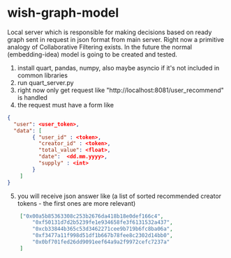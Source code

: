 # wish-graph-model
Local server which is responsible for making decisions based on ready graph sent in request in json format from main server. 
Right now a primitive analogy of Collaborative Filtering exists. In the future the normal (embedding-idea) model is going to be created and tested. 
1. install quart, pandas, numpy, also maybe asyncio if it's not included in common libraries
2. run quart_server.py
3. right now only get request like "http://localhost:8081/user_recommend" is handled 
4. the request must have a form like 
```JSON
{
  "user": <user_token>, 
  "data": [
        { "user_id" : <token>, 
          "creator_id" : <token>, 
          "total_value": <float>, 
          "date":  <dd.mm.yyyy>, 
          "supply" : <int>
        }
  	]
}
```
5. you will receive json answer like (a list of sorted recommended creator tokens - the first ones are more relevant)
```JSON
	["0x00a5b85363308c253b2676da418b18e0def166c4",
      	"0xf50131d7d2b5239fe1e934658fe3f6131532a437",
      	"0xcb33844b365c53d3462271cee9b719b6fc8ba06a",
      	"0xf3477a11f998d51df1b667b78fee8c2302d14bb0",
      	"0x0bf701fed26dd9091eef64a9a2f9972cefc7237a"
  	]
```